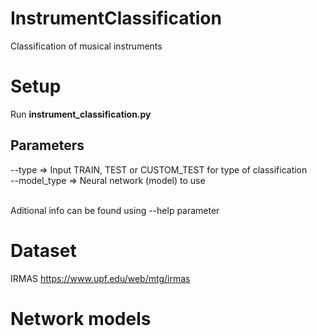 # InstrumentClassification

Classification of musical instruments

# Setup
Run <b> instrument_classification.py </b>

## Parameters
--type => Input TRAIN, TEST or CUSTOM_TEST for type of classification <br />
--model_type => Neural network (model) to use <br />
<br />

Aditional info can be found using --help parameter

# Dataset
IRMAS https://www.upf.edu/web/mtg/irmas

# Network models
